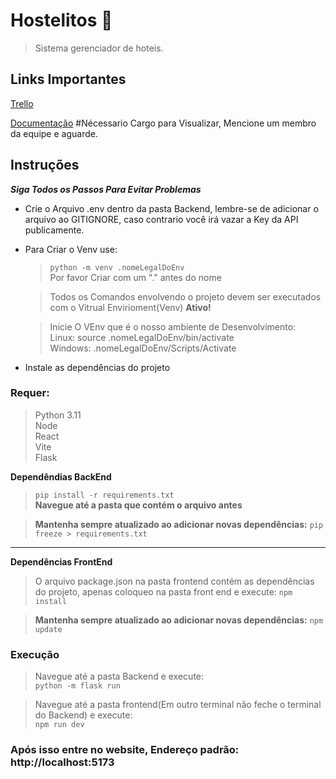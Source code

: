 # Hostelitos 🏨

> Sistema gerenciador de hoteis.



## Links Importantes

[Trello](https://trello.com/b/KVB79Jln/tarefas)

[Documentação](https://discord.gg/8aCdQ4Pd) #Nécessario Cargo para Visualizar, Mencione um membro da equipe e aguarde.


## Instruções
***Siga Todos os Passos Para Evitar Problemas***

- Crie o Arquivo .env dentro da pasta Backend, lembre-se de adicionar o arquivo ao GITIGNORE, caso contrario você irá vazar a Key da API publicamente.

- Para Criar o Venv use:  
    >`python -m venv .nomeLegalDoEnv`  
    > Por favor Criar com um "." antes do nome

    > Todos os Comandos envolvendo o projeto devem ser executados com o Vitrual Envirioment(Venv) **Ativo!**  

    > Inicie O VEnv que é o nosso ambiente de Desenvolvimento:  
    Linux: source .nomeLegalDoEnv/bin/activate  
    Windows: .nomeLegalDoEnv/Scripts/Activate


- Instale as dependências do projeto

### **Requer:**
>   Python 3.11  
    Node  
    React  
    Vite  
    Flask
   

**Dependêndias BackEnd**

>   `pip install -r requirements.txt`  
    **Navegue até a pasta que contém o arquivo antes**
    
>   **Mantenha sempre atualizado ao adicionar novas dependências:** `pip freeze > requirements.txt`
---
**Dependências FrontEnd**

>    O arquivo package.json na pasta frontend contém as dependências do projeto, apenas coloqueo na pasta front end e execute: `npm install`

>    **Mantenha sempre atualizado ao adicionar novas dependências:** `npm update`


### Execução

 
> Navegue até a pasta Backend e execute:  
`python -m flask run`

> Navegue até a pasta frontend(Em outro terminal não feche o terminal do Backend) e execute:  
`npm run dev`

### Após isso entre no website, Endereço padrão: http://localhost:5173
